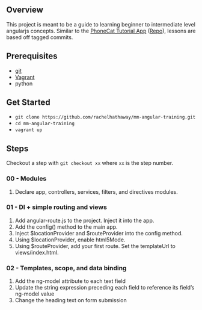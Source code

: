 ## Overview

This project is meant to be a guide to learning beginner to intermediate level angularjs concepts. Similar to the [PhoneCat Tutorial App](https://docs.angularjs.org/tutorial) ([Repo](https://github.com/angular/angular-phonecat)), lessons are based off tagged commits. 

## Prerequisites
- [git](http://git-scm.com/)
- [Vagrant](http://vagrantup.com/)
- python

## Get Started
- `git clone https://github.com/rachelhathaway/mm-angular-training.git`
- `cd mm-angular-training`
- `vagrant up`

## Steps
Checkout a step with `git checkout xx` where `xx` is the step number.

### 00 - Modules
1. Declare app, controllers, services, filters, and directives modules.

### 01 - DI + simple routing and views
1. Add angular-route.js to the project. Inject it into the app.
2. Add the config() method to the main app.
3. Inject $locationProvider and $routeProvider into the config method.
4. Using $locationProvider, enable html5Mode.
5. Using $routeProvider, add your first route. Set the templateUrl to views/index.html.

### 02 - Templates, scope, and data binding
1. Add the ng-model attribute to each text field
2. Update the string expression preceding each field to reference its field’s ng-model value
3. Change the heading text on form submission

